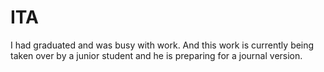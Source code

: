# ITA

I had graduated and was busy with work. 
And this work is currently being taken over by a junior student and he is preparing for a journal version.
